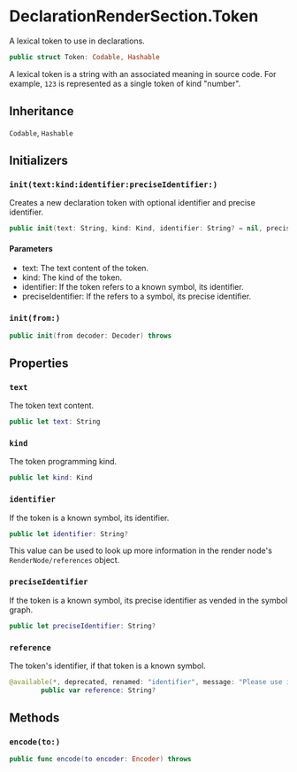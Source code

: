 # DeclarationRenderSection.Token

A lexical token to use in declarations.

``` swift
public struct Token: Codable, Hashable 
```

A lexical token is a string with an associated meaning in source code.
For example, `123` is represented as a single token of kind "number".

## Inheritance

`Codable`, `Hashable`

## Initializers

### `init(text:kind:identifier:preciseIdentifier:)`

Creates a new declaration token with optional identifier and precise identifier.

``` swift
public init(text: String, kind: Kind, identifier: String? = nil, preciseIdentifier: String? = nil) 
```

#### Parameters

  - text: The text content of the token.
  - kind: The kind of the token.
  - identifier: If the token refers to a known symbol, its identifier.
  - preciseIdentifier: If the refers to a symbol, its precise identifier.

### `init(from:)`

``` swift
public init(from decoder: Decoder) throws 
```

## Properties

### `text`

The token text content.

``` swift
public let text: String
```

### `kind`

The token programming kind.

``` swift
public let kind: Kind
```

### `identifier`

If the token is a known symbol, its identifier.

``` swift
public let identifier: String?
```

This value can be used to look up more information in the render node's `RenderNode/references` object.

### `preciseIdentifier`

If the token is a known symbol, its precise identifier as vended in the symbol graph.

``` swift
public let preciseIdentifier: String?
```

### `reference`

The token's identifier, if that token is a known symbol.

``` swift
@available(*, deprecated, renamed: "identifier", message: "Please use identifier instead")
        public var reference: String? 
```

## Methods

### `encode(to:)`

``` swift
public func encode(to encoder: Encoder) throws 
```
